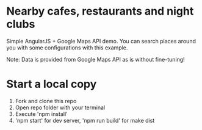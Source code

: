 # Nearby cafes, restaurants and night clubs
Simple AngularJS + Google Maps API demo. You can search places around you with some configurations with this example.

Note: Data is provided from Google Maps API as is without fine-tuning!

# Start a local copy
1. Fork and clone this repo
2. Open repo folder with your terminal
3. Execute 'npm install'
4. 'npm start' for dev server, 'npm run build' for make dist
